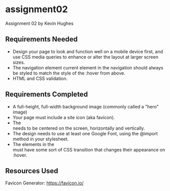 # assignment02

Assignment 02 by Kevin Hughes

## Requirements Needed
- Design your page to look and function well on a mobile device first, and use CSS media queries to enhance or alter the layout at larger screen sizes.
- The navigation element current element in the navigation should always be styled to match the style of the :hover from above.
- HTML and CSS validation.

## Requirements Completed
- A full-height, full-width background image (commonly called a "hero" image)
- Your page must include a site icon (aka favicon).
- The <main> needs to be centered on the screen, horizontally and vertically.
- The design needs to use at least one Google Font, using the @import method in your stylesheet.
- The elements in the <nav> must have some sort of CSS transition that changes their appearance on :hover.

## Resources Used
Favicon Generator: https://favicon.io/